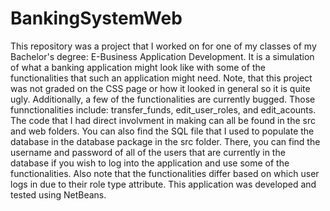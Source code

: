 # BankingSystemWeb
This repository was a project that I worked on for one of my classes of my Bachelor's degree: E-Business Application Development.
It is a simulation of what a banking application might look like with some of the functionalities that such an application might need. 
Note, that this project was not graded on the CSS page or how it looked in general so it is quite ugly. 
Additionally, a few of the functionalities are currently bugged. Those funnctionalities include: transfer_funds, edit_user_roles, and edit_acounts.
The code that I had direct involvment in making can all be found in the src and web folders. You can also find the SQL file that I used to populate the database in the database package in the src folder. There, you can find the username and password of all of the users that are currently in the database if you wish to log into the application and use some of the functionalities. Also note that the functionalities differ based on which user logs in due to their role type attribute. 
This application was developed and tested using NetBeans. 
